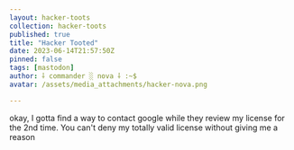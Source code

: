 ```yaml
---
layout: hacker-toots
collection: hacker-toots
published: true
title: "Hacker Tooted"
date: 2023-06-14T21:57:50Z
pinned: false
tags: [mastodon]
author: ⸸ commander ░ nova ⸸ :~$
avatar: /assets/media_attachments/hacker-nova.png

---
```


<p>okay, I gotta find a way to contact google while they review my license for the 2nd time. You can&#39;t deny my totally valid license without giving me a reason</p>


